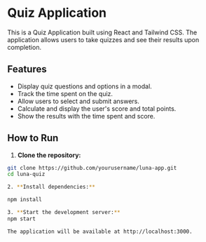 # Quiz Application

This is a Quiz Application built using React and Tailwind CSS. The application allows users to take quizzes and see their results upon completion.

## Features

- Display quiz questions and options in a modal.
- Track the time spent on the quiz.
- Allow users to select and submit answers.
- Calculate and display the user's score and total points.
- Show the results with the time spent and score.

## How to Run

1. **Clone the repository:**

  ```bash
  git clone https://github.com/yourusername/luna-app.git
  cd luna-quiz

2. **Install dependencies:**

  npm install

3. **Start the development server:**
  npm start

The application will be available at http://localhost:3000.